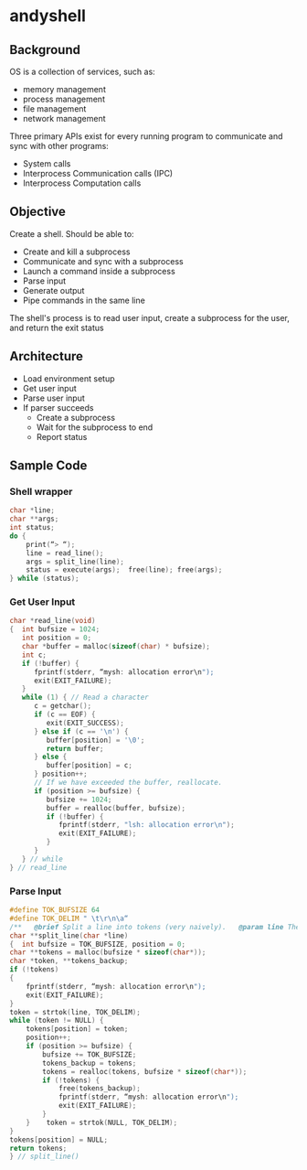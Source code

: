 # andyshell

## Background

OS is a collection of services, such as:

- memory management
- process management
- file management
- network management

Three primary APIs exist for every running program to communicate and sync with other programs:

- System calls
- Interprocess Communication calls (IPC)
- Interprocess Computation calls

## Objective

Create a shell. Should be able to:

- Create and kill a subprocess
- Communicate and sync with a subprocess
- Launch a command inside a subprocess
- Parse input
- Generate output
- Pipe commands in the same line

The shell's process is to read user input, create a subprocess for the user, and return the exit status

## Architecture

- Load environment setup
- Get user input
- Parse user input
- If parser succeeds
  - Create a subprocess
  - Wait for the subprocess to end
  - Report status

## Sample Code

### Shell wrapper

```c
char *line;
char **args;
int status;
do {
	print(“> “);
	line = read_line();
	args = split_line(line);
	status = execute(args);  free(line); free(args);
} while (status);
```

### Get User Input

```c
char *read_line(void)
{  int bufsize = 1024;  
   int position = 0;  
   char *buffer = malloc(sizeof(char) * bufsize);  
   int c;  
   if (!buffer) {    
      fprintf(stderr, “mysh: allocation error\n");    
      exit(EXIT_FAILURE);  
   }  
   while (1) { // Read a character    
      c = getchar();    
      if (c == EOF) {      
         exit(EXIT_SUCCESS);    
      } else if (c == '\n') {      
         buffer[position] = '\0';      
         return buffer;
      } else {      
         buffer[position] = c;    
      } position++;    
      // If we have exceeded the buffer, reallocate.    
      if (position >= bufsize) {      
         bufsize += 1024;      
         buffer = realloc(buffer, bufsize);      
         if (!buffer) {        
            fprintf(stderr, "lsh: allocation error\n");                 
            exit(EXIT_FAILURE);
         }    
      }  
   } // while
} // read_line
```

### Parse Input

```c
#define TOK_BUFSIZE 64
#define TOK_DELIM " \t\r\n\a“
/**   @brief Split a line into tokens (very naively).   @param line The line.   @return Null-terminated array of tokens. */
char **split_line(char *line)
{  int bufsize = TOK_BUFSIZE, position = 0;  
char **tokens = malloc(bufsize * sizeof(char*));  
char *token, **tokens_backup;  
if (!tokens) 
{    
    fprintf(stderr, “mysh: allocation error\n");    
    exit(EXIT_FAILURE);  
}  
token = strtok(line, TOK_DELIM);  
while (token != NULL) {    
    tokens[position] = token;    
    position++;    
    if (position >= bufsize) {      
        bufsize += TOK_BUFSIZE;     
        tokens_backup = tokens;      
        tokens = realloc(tokens, bufsize * sizeof(char*));      
        if (!tokens) {		
            free(tokens_backup);        
            fprintf(stderr, “mysh: allocation error\n");          
            exit(EXIT_FAILURE);      
        }    
    }    token = strtok(NULL, TOK_DELIM);  
}  
tokens[position] = NULL;  
return tokens;
} // split_line()
```
